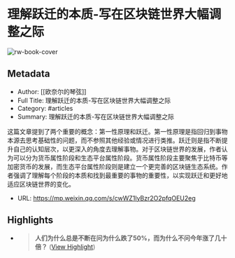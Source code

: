 # 理解跃迁的本质-写在区块链世界大幅调整之际

![rw-book-cover](https://readwise-assets.s3.amazonaws.com/media/uploaded_book_covers/profile_101759/0_Xwch5uE)

## Metadata
- Author: [[欧奈尔的琴弦]]
- Full Title: 理解跃迁的本质-写在区块链世界大幅调整之际
- Category: #articles
- Summary: 理解跃迁的本质-写在区块链世界大幅调整之际

这篇文章提到了两个重要的概念：第一性原理和跃迁。第一性原理是指回归到事物本源去思考基础性的问题，而不参照其他经验或情况进行类推。跃迁则是指不断提升自己的认知层次，以更深入的角度去理解事物。对于区块链世界的发展，作者认为可以分为货币属性阶段和生态平台属性阶段。货币属性阶段主要聚焦于比特币等加密货币的发展，而生态平台属性阶段则是建立一个更完善的区块链生态系统。作者强调了理解每个阶段的本质和找到最重要的事物的重要性，以实现跃迁和更好地适应区块链世界的变化。
- URL: https://mp.weixin.qq.com/s/cwWZ1lyBzr2O2pfqOEU2eg

## Highlights
- > **人们为什么总是不断在问为什么跌了50%，而为什么不问今年涨了几十倍？** ([View Highlight](https://read.readwise.io/read/01hmedc71khease64kajbv3t2a))
